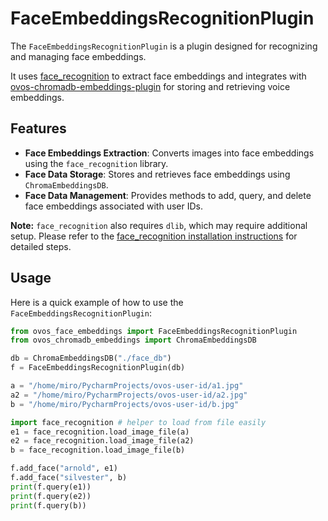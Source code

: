 # FaceEmbeddingsRecognitionPlugin

The `FaceEmbeddingsRecognitionPlugin` is a plugin designed for recognizing and managing face embeddings. 

It uses [face_recognition](https://github.com/ageitgey/face_recognition) to extract face embeddings and integrates with  [ovos-chromadb-embeddings-plugin](https://github.com/TigreGotico/ovos-chromadb-embeddings-plugin) for storing and retrieving voice embeddings. 

## Features

- **Face Embeddings Extraction**: Converts images into face embeddings using the `face_recognition` library.
- **Face Data Storage**: Stores and retrieves face embeddings using `ChromaEmbeddingsDB`.
- **Face Data Management**: Provides methods to add, query, and delete face embeddings associated with user IDs.

**Note:** `face_recognition` also requires `dlib`, which may require additional setup. Please refer to the [face_recognition installation instructions](https://github.com/ageitgey/face_recognition#installation) for detailed steps.

## Usage

Here is a quick example of how to use the `FaceEmbeddingsRecognitionPlugin`:

```python
from ovos_face_embeddings import FaceEmbeddingsRecognitionPlugin
from ovos_chromadb_embeddings import ChromaEmbeddingsDB

db = ChromaEmbeddingsDB("./face_db")
f = FaceEmbeddingsRecognitionPlugin(db)

a = "/home/miro/PycharmProjects/ovos-user-id/a1.jpg"
a2 = "/home/miro/PycharmProjects/ovos-user-id/a2.jpg"
b = "/home/miro/PycharmProjects/ovos-user-id/b.jpg"

import face_recognition # helper to load from file easily
e1 = face_recognition.load_image_file(a)
e2 = face_recognition.load_image_file(a2)
b = face_recognition.load_image_file(b)

f.add_face("arnold", e1)
f.add_face("silvester", b)
print(f.query(e1))
print(f.query(e2))
print(f.query(b))
```
